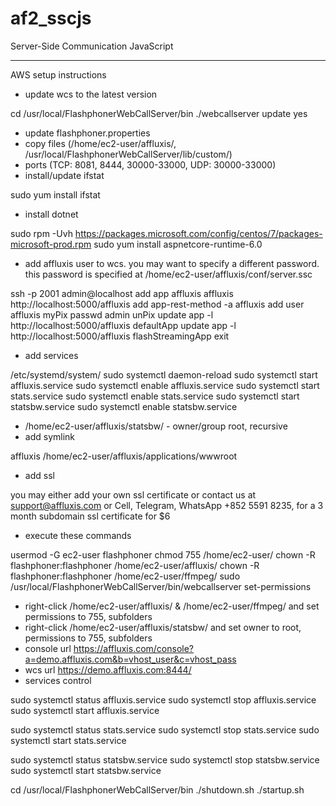 # af2_sscjs
Server-Side Communication JavaScript

----------

AWS setup instructions

- update wcs to the latest version

cd /usr/local/FlashphonerWebCallServer/bin
./webcallserver update yes

- update flashphoner.properties
- copy files (/home/ec2-user/affluxis/, /usr/local/FlashphonerWebCallServer/lib/custom/)
- ports (TCP: 8081, 8444, 30000-33000, UDP: 30000-33000)
- install/update ifstat

sudo yum install ifstat

- install dotnet

sudo rpm -Uvh https://packages.microsoft.com/config/centos/7/packages-microsoft-prod.rpm
sudo yum install aspnetcore-runtime-6.0

- add affluxis user to wcs. you may want to specify a different password. this password is specified at /home/ec2-user/affluxis/conf/server.ssc

ssh -p 2001 admin@localhost
add app affluxis affluxis http://localhost:5000/affluxis
add app-rest-method -a affluxis
add user affluxis myPix
passwd admin
unPix
update app -l http://localhost:5000/affluxis defaultApp
update app -l http://localhost:5000/affluxis flashStreamingApp
exit

- add services

/etc/systemd/system/
sudo systemctl daemon-reload
sudo systemctl start affluxis.service
sudo systemctl enable affluxis.service
sudo systemctl start stats.service
sudo systemctl enable stats.service
sudo systemctl start statsbw.service
sudo systemctl enable statsbw.service

- /home/ec2-user/affluxis/statsbw/ - owner/group root, recursive
- add symlink

affluxis
/home/ec2-user/affluxis/applications/wwwroot

- add ssl

you may either add your own ssl certificate or contact us at support@affluxis.com or Cell, Telegram, WhatsApp +852 5591 8235, for a 3 month subdomain ssl certificate for $6

- execute these commands

usermod -G ec2-user flashphoner
chmod 755 /home/ec2-user/
chown -R flashphoner:flashphoner /home/ec2-user/affluxis/
chown -R flashphoner:flashphoner /home/ec2-user/ffmpeg/
sudo /usr/local/FlashphonerWebCallServer/bin/webcallserver set-permissions

- right-click /home/ec2-user/affluxis/ & /home/ec2-user/ffmpeg/ and set permissions to 755, subfolders
- right-click /home/ec2-user/affluxis/statsbw/ and set owner to root, permissions to 755, subfolders
- console url https://affluxis.com/console?a=demo.affluxis.com&b=vhost_user&c=vhost_pass
- wcs url https://demo.affluxis.com:8444/
- services control

sudo systemctl status affluxis.service
sudo systemctl stop affluxis.service
sudo systemctl start affluxis.service

sudo systemctl status stats.service
sudo systemctl stop stats.service
sudo systemctl start stats.service

sudo systemctl status statsbw.service
sudo systemctl stop statsbw.service
sudo systemctl start statsbw.service

cd /usr/local/FlashphonerWebCallServer/bin
./shutdown.sh
./startup.sh

